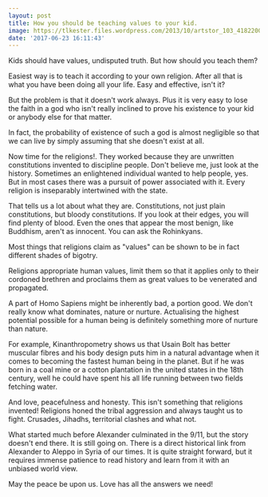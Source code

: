 ```yaml
---
layout: post
title: How you should be teaching values to your kid.
image: https://tlkester.files.wordpress.com/2013/10/artstor_103_41822000.jpg
date: '2017-06-23 16:11:43'
---
```


Kids should have values, undisputed truth. But how should you teach them?

Easiest way is to teach it according to your own religion. After all that is what you have been doing all your life. Easy and effective, isn't it?

But the problem is that it doesn't work always. Plus it is very easy to lose the faith in a god who isn't really inclined to prove his existence to your kid or anybody else for that matter.

In fact, the probability of existence of such a god is almost negligible so that we can live by simply assuming that she doesn't exist at all. 

Now time for the religions!. They worked because they are unwritten constitutions invented to discipline people. Don't believe me, just look at the history. Sometimes an enlightened individual wanted to help people, yes. But in most cases there was a pursuit of power associated with it. Every religion is inseparably intertwined with the state.

That tells us a lot about what they are. Constitutions, not just plain constitutions, but bloody constitutions. If you look at their edges, you will find plenty of blood. Even the ones that appear the most benign, like Buddhism, aren't as innocent. You can ask the Rohinkyans.

Most things that religions claim as "values" can be shown to be in fact different shades of bigotry. 

Religions appropriate human values, limit them so that it applies only to their cordoned brethren and proclaims them as great values to be venerated and propagated.

A part of Homo Sapiens might be inherently bad, a portion good. We don't really know what dominates, nature or nurture. Actualising the highest potential possible for a human being is definitely something more of nurture than nature.

For example, Kinanthropometry shows us that Usain Bolt has better muscular fibres and his body design puts him in a natural advantage when it comes to becoming the fastest human being in the planet. But if he was born in a coal mine or a cotton plantation in the united states in the 18th century, well he could have spent his all life running between two fields fetching water.

And love, peacefulness and honesty. This isn't something that religions invented! Religions honed the tribal aggression and always taught us to fight. Crusades, Jihadhs, territorial clashes and what not. 

What started much before Alexander culminated in the 9/11, but the story doesn't end there. It is still going on. There is a direct historical link from Alexander to Aleppo in Syria of our times. It is quite straight forward, but it requires immense patience to read history and learn from it with an unbiased world view. 

May the peace be upon us. Love has all the answers we need!
